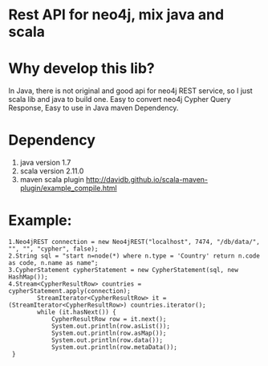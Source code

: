 Rest API for neo4j, mix java and scala
================
Why develop this lib?
================
In Java, there is not original and good api for neo4j REST service, so I just scala lib and java to build one.
Easy to convert neo4j Cypher Query Response, Easy to use in Java maven Dependency.

Dependency  
================
1. java version 1.7
2. scala version 2.11.0
3. maven scala plugin http://davidb.github.io/scala-maven-plugin/example_compile.html

Example:
================

```
1.Neo4jREST connection = new Neo4jREST("localhost", 7474, "/db/data/", "", "", "cypher", false);
2.String sql = "start n=node(*) where n.type = 'Country' return n.code as code, n.name as name";
3.CypherStatement cypherStatement = new CypherStatement(sql, new HashMap());
4.Stream<CypherResultRow> countries = cypherStatement.apply(connection);
        StreamIterator<CypherResultRow> it = (StreamIterator<CypherResultRow>) countries.iterator();
        while (it.hasNext()) {
            CypherResultRow row = it.next();
            System.out.println(row.asList());
            System.out.println(row.asMap());
            System.out.println(row.data());
            System.out.println(row.metaData());
 }
```
